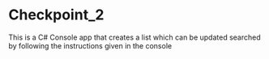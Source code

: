# Checkpoint_2

This is a C# Console app that creates a list which can be updated searched by following the instructions given in the console
